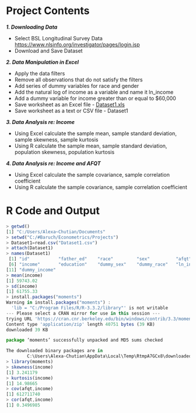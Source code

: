 # Project Contents

**_1. Downloading Data_**
  - Select BSL Longitudinal Survey Data https://www.nlsinfo.org/investigator/pages/login.jsp
  - Download and Save Dataset
  
**_2. Data Manipulation in Excel_**
  - Apply the data filters
  - Remove all observations that do not satisfy the filters
  - Add series of dummy variables for race and gender
  - Add the natural log of income as a variable and name it ln_income
  - Add a dummy variable for income greater than or equal to $60,000
  - Save worksheet as an Excel file - [Dataset1.xls](https://github.com/AlexaWu/R-project---Econometrics-Theory-and-Applications/blob/master/tables/Dataset1.xlsx)
  - Save worksheet as a text or CSV file - Dataset1
  
**_3. Data Analysis re: Income_**
  - Using Excel calculate the sample mean, sample standard deviation, sample skewness, sample kurtosis
  - Using R calculate the sample mean, sample standard deviation, population skewness, population kurtosis
  
**_4. Data Analysis re: Income and AFQT_**
  - Using Excel calculate the sample covariance, sample correlation coefficient
  - Using R calculate the sample covariance, sample correlation coefficient
  
  
# R Code and Output
```javascript
> getwd()
[1] "C:/Users/Alexa~Chutian/Documents"
> setwd("C:/#Baruch/Econometrics/Projects")
> Dataset1=read.csv("Dataset1.csv")
> attach(Dataset1)
> names(Dataset1)
 [1] "id"           "father_ed"    "race"         "sex"          "afqt"        
 [6] "income"       "education"    "dummy_sex"    "dummy_race"   "ln_income"   
[11] "dummy_income"
> mean(income)
[1] 59743.02
> sd(income)
[1] 61755.33
> install.packages("moments")
Warning in install.packages("moments") :
  'lib = "C:/Program Files/R/R-3.3.2/library"' is not writable
--- Please select a CRAN mirror for use in this session ---
trying URL 'https://cran.cnr.berkeley.edu/bin/windows/contrib/3.3/moments_0.14.zip'
Content type 'application/zip' length 40751 bytes (39 KB)
downloaded 39 KB

package ‘moments’ successfully unpacked and MD5 sums checked

The downloaded binary packages are in
        C:\Users\Alexa~Chutian\AppData\Local\Temp\RtmpA7GCx8\downloaded_packages
> library(moments)
> skewness(income)
[1] 3.241179
> kurtosis(income)
[1] 14.98665
> cov(afqt,income)
[1] 612711740
> cor(afqt,income)
[1] 0.3496985
```
